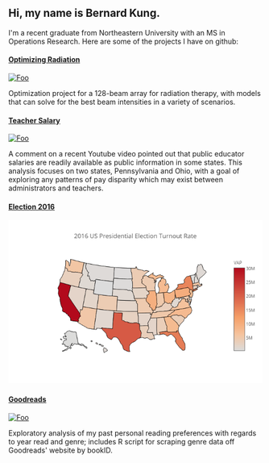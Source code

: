 ## Hi, my name is Bernard Kung.
I'm a recent graduate from Northeastern University with an MS in Operations Research. Here are some of the projects I have on github:

#### [Optimizing Radiation](https://bernardkung.github.io/OptimizingRadiation/)

[![Foo](https://github.com/bernardkung/bkung/blob/master/images/optimizingradiation_image.jpg?raw=true)](https://bernardkung.github.io/OptimizingRadiation/)

Optimization project for a 128-beam array for radiation therapy, with models that can solve for the best beam intensities in a variety of scenarios.

#### [Teacher Salary](https://bernardkung.github.io/TeacherSalary/)

[![Foo](https://github.com/bernardkung/bkung/blob/master/images/teachersalary_image.jpg?raw=true)](https://bernardkung.github.io/TeacherSalary/)

A comment on a recent Youtube video pointed out that public educator salaries are readily available as public information in some states.  This analysis focuses on two states, Pennsylvania and Ohio, with a goal of exploring any patterns of pay disparity which may exist between administrators and teachers. 

#### [Election 2016](https://bernardkung.github.io/Election2016)

[![Foo](https://raw.githubusercontent.com/bernardkung/Election2016/master/visualizations/election2016_absoluteVAP_highestoffice.png?raw=true)](https://bernardkung.github.io/Election2016)


#### [Goodreads](https://bernardkung.github.io/goodreads/)

[![Foo](https://github.com/bernardkung/bkung/blob/master/images/goodreads_image.jpg?raw=true)](https://bernardkung.github.io/goodreads/)

Exploratory analysis of my past personal reading preferences with regards to year read and genre; includes R script for scraping genre data off Goodreads' website by bookID.

